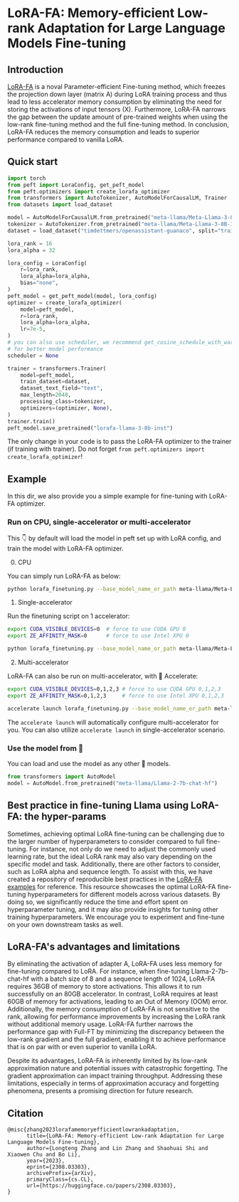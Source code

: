 # LoRA-FA: Memory-efficient Low-rank Adaptation for Large Language Models Fine-tuning

## Introduction

[LoRA-FA](https://huggingface.co/papers/2308.03303) is a noval Parameter-efficient Fine-tuning method, which freezes the projection down layer (matrix A) during LoRA training process and thus lead to less accelerator memory consumption by eliminating the need for storing the activations of input tensors (X). Furthermore, LoRA-FA narrows the gap between the update amount of pre-trained weights when using the low-rank fine-tuning method and the full fine-tuning method. In conclusion, LoRA-FA reduces the memory consumption and leads to superior performance compared to vanilla LoRA.

## Quick start

```python
import torch
from peft import LoraConfig, get_peft_model
from peft.optimizers import create_lorafa_optimizer
from transformers import AutoTokenizer, AutoModelForCausalLM, Trainer
from datasets import load_dataset

model = AutoModelForCausalLM.from_pretrained("meta-llama/Meta-Llama-3-8B-Instruct")
tokenizer = AutoTokenizer.from_pretrained("meta-llama/Meta-Llama-3-8B-Instruct")
dataset = load_dataset("timdettmers/openassistant-guanaco", split="train")

lora_rank = 16
lora_alpha = 32

lora_config = LoraConfig(
    r=lora_rank,
    lora_alpha=lora_alpha,
    bias="none",
)
peft_model = get_peft_model(model, lora_config)
optimizer = create_lorafa_optimizer(
    model=peft_model,
    r=lora_rank,
    lora_alpha=lora_alpha,
    lr=7e-5,
)
# you can also use scheduler, we recommend get_cosine_schedule_with_warmup from transformers
# for better model performance
scheduler = None

trainer = transformers.Trainer(
    model=peft_model,
    train_dataset=dataset,
    dataset_text_field="text",
    max_length=2048,
    processing_class=tokenizer,
    optimizers=(optimizer, None),
)
trainer.train()
peft_model.save_pretrained("lorafa-llama-3-8b-inst")
```

The only change in your code is to pass the LoRA-FA optimizer to the trainer (if training with trainer). Do not forget `from peft.optimizers import create_lorafa_optimizer`!

## Example

In this dir, we also provide you a simple example for fine-tuning with LoRA-FA optimizer.

### Run on CPU, single-accelerator or multi-accelerator

This 👇 by default will load the model in peft set up with LoRA config, and train the model with LoRA-FA optimizer.

0. CPU

You can simply run LoRA-FA as below:

```bash
python lorafa_finetuning.py --base_model_name_or_path meta-llama/Meta-Llama-3-8B --dataset_name_or_path meta-math/MetaMathQA-40K --output_dir path/to/output --lorafa
```

1. Single-accelerator

Run the finetuning script on 1 accelerator:

```bash
export CUDA_VISIBLE_DEVICES=0  # force to use CUDA GPU 0
export ZE_AFFINITY_MASK=0      # force to use Intel XPU 0

python lorafa_finetuning.py --base_model_name_or_path meta-llama/Meta-Llama-3-8B --dataset_name_or_path meta-math/MetaMathQA-40K --output_dir path/to/output --lorafa
```

2. Multi-accelerator

LoRA-FA can also be run on multi-accelerator, with 🤗 Accelerate:

```bash
export CUDA_VISIBLE_DEVICES=0,1,2,3 # force to use CUDA GPU 0,1,2,3
export ZE_AFFINITY_MASK=0,1,2,3     # force to use Intel XPU 0,1,2,3

accelerate launch lorafa_finetuning.py --base_model_name_or_path meta-llama/Meta-Llama-3-8B --dataset_name_or_path meta-math/MetaMathQA-40K --output_dir path/to/output --lorafa
```

The `accelerate launch` will automatically configure multi-accelerator for you. You can also utilize `accelerate launch` in single-accelerator scenario.

### Use the model from 🤗
You can load and use the model as any other 🤗 models.
```python
from transformers import AutoModel
model = AutoModel.from_pretrained("meta-llama/Llama-2-7b-chat-hf")
```

## Best practice in fine-tuning Llama using LoRA-FA: the hyper-params

Sometimes, achieving optimal LoRA fine-tuning can be challenging due to the larger number of hyperparameters to consider compared to full fine-tuning. For instance, not only do we need to adjust the commonly used learning rate, but the ideal LoRA rank may also vary depending on the specific model and task. Additionally, there are other factors to consider, such as LoRA alpha and sequence length. To assist with this, we have created a repository of reproducible best practices in the [LoRA-FA examples](https://github.com/AaronZLT/lorafa) for reference. This resource showcases the optimal LoRA-FA fine-tuning hyperparameters for different models across various datasets. By doing so, we significantly reduce the time and effort spent on hyperparameter tuning, and it may also provide insights for tuning other training hyperparameters. We encourage you to experiment and fine-tune on your own downstream tasks as well.

## LoRA-FA's advantages and limitations

By eliminating the activation of adapter A, LoRA-FA uses less memory for fine-tuning compared to LoRA. For instance, when fine-tuning Llama-2-7b-chat-hf with a batch size of 8 and a sequence length of 1024, LoRA-FA requires 36GB of memory to store activations. This allows it to run successfully on an 80GB accelerator. In contrast, LoRA requires at least 60GB of memory for activations, leading to an Out of Memory (OOM) error. Additionally, the memory consumption of LoRA-FA is not sensitive to the rank, allowing for performance improvements by increasing the LoRA rank without additional memory usage. LoRA-FA further narrows the performance gap with Full-FT by minimizing the discrepancy between the low-rank gradient and the full gradient, enabling it to achieve performance that is on par with or even superior to vanilla LoRA.

Despite its advantages, LoRA-FA is inherently limited by its low-rank approximation nature and potential issues with catastrophic forgetting. The gradient approximation can impact training throughput. Addressing these limitations, especially in terms of approximation accuracy and forgetting phenomena, presents a promising direction for future research.

## Citation
```
@misc{zhang2023lorafamemoryefficientlowrankadaptation,
      title={LoRA-FA: Memory-efficient Low-rank Adaptation for Large Language Models Fine-tuning}, 
      author={Longteng Zhang and Lin Zhang and Shaohuai Shi and Xiaowen Chu and Bo Li},
      year={2023},
      eprint={2308.03303},
      archivePrefix={arXiv},
      primaryClass={cs.CL},
      url={https://huggingface.co/papers/2308.03303}, 
}
```
